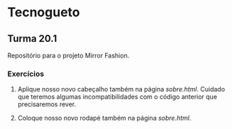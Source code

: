 # Tecnogueto

## Turma 20.1

Repositório para o projeto Mirror Fashion.

### Exercícios

1. Aplique nosso novo cabeçalho também na página *sobre.html*. Cuidado que teremos algumas incompatibilidades com o código anterior que precisaremos rever.

2. Coloque nosso novo rodapé também na página *sobre.html*.
